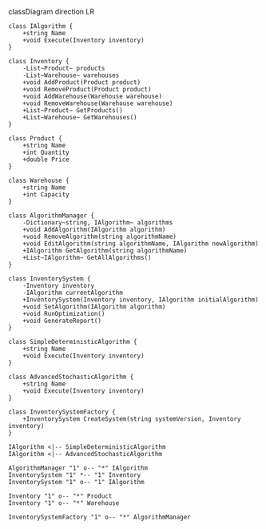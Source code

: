 classDiagram
direction LR

    class IAlgorithm {
        +string Name
        +void Execute(Inventory inventory)
    }

    class Inventory {
        -List~Product~ products
        -List~Warehouse~ warehouses
        +void AddProduct(Product product)
        +void RemoveProduct(Product product)
        +void AddWarehouse(Warehouse warehouse)
        +void RemoveWarehouse(Warehouse warehouse)
        +List~Product~ GetProducts()
        +List~Warehouse~ GetWarehouses()
    }

    class Product {
        +string Name
        +int Quantity
        +double Price
    }

    class Warehouse {
        +string Name
        +int Capacity
    }

    class AlgorithmManager {
        -Dictionary~string, IAlgorithm~ algorithms
        +void AddAlgorithm(IAlgorithm algorithm)
        +void RemoveAlgorithm(string algorithmName)
        +void EditAlgorithm(string algorithmName, IAlgorithm newAlgorithm)
        +IAlgorithm GetAlgorithm(string algorithmName)
        +List~IAlgorithm~ GetAllAlgorithms()
    }

    class InventorySystem {
        -Inventory inventory
        -IAlgorithm currentAlgorithm
        +InventorySystem(Inventory inventory, IAlgorithm initialAlgorithm)
        +void SetAlgorithm(IAlgorithm algorithm)
        +void RunOptimization()
        +void GenerateReport()
    }

    class SimpleDeterministicAlgorithm {
        +string Name
        +void Execute(Inventory inventory)
    }

    class AdvancedStochasticAlgorithm {
        +string Name
        +void Execute(Inventory inventory)
    }

    class InventorySystemFactory {
        +InventorySystem CreateSystem(string systemVersion, Inventory inventory)
    }

    IAlgorithm <|-- SimpleDeterministicAlgorithm
    IAlgorithm <|-- AdvancedStochasticAlgorithm

    AlgorithmManager "1" o-- "*" IAlgorithm
    InventorySystem "1" *-- "1" Inventory
    InventorySystem "1" o-- "1" IAlgorithm

    Inventory "1" o-- "*" Product
    Inventory "1" o-- "*" Warehouse

    InventorySystemFactory "1" o-- "*" AlgorithmManager
